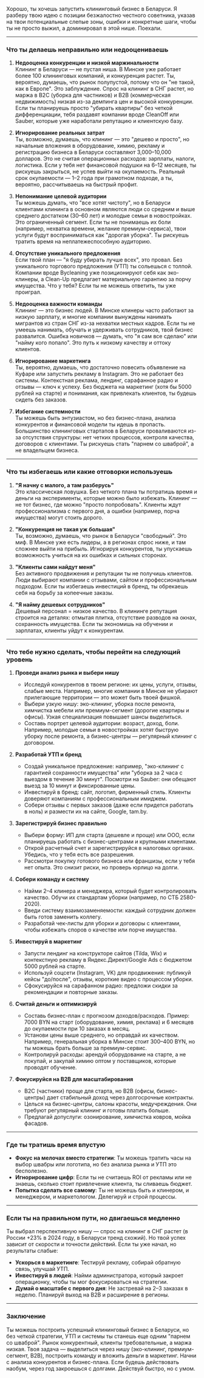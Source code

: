 Хорошо, ты хочешь запустить клининговый бизнес в Беларуси. Я разберу твою идею с позиции безжалостно честного советника, указав на твои потенциальные слепые зоны, ошибки и конкретные шаги, чтобы ты не просто выжил, а доминировал в этой нише. Поехали.

---

### Что ты делаешь неправильно или недооцениваешь

1. **Недооценка конкуренции и низкой маржинальности**  
   Клининг в Беларуси — не пустая ниша. В Минске уже работает более 100 клининговых компаний, и конкуренция растет. Ты, вероятно, думаешь, что рынок полупустой, потому что он "не такой, как в Европе". Это заблуждение. Спрос на клининг в СНГ растет, но маржа в B2C (уборка для частников) и B2B (коммерческая недвижимость) низкая из-за демпинга цен и высокой конкуренции. Если ты планируешь просто "убирать квартиры" без четкой дифференциации, тебя раздавят компании вроде CleanOff или Sauber, которые уже наработали репутацию и клиентскую базу.[](https://goclean.by/klining-v-minske-bystro-professionalno-dostupno/)[](https://sauber.space/)[](https://cleanoff.by/)

2. **Игнорирование реальных затрат**  
   Ты, возможно, думаешь, что клининг — это "дешево и просто", но начальные вложения в оборудование, химию, рекламу и регистрацию бизнеса в Беларуси составляют 3,000–10,000 долларов. Это не считая операционных расходов: зарплаты, налоги, логистика. Если у тебя нет финансовой подушки на 6–12 месяцев, ты рискуешь закрыться, не успев выйти на окупаемость. Реальный срок окупаемости — 1–2 года при грамотном подходе, а ты, вероятно, рассчитываешь на быстрый профит.[](https://kitt.by/blog/kak-otkryt-kliningovuyu-kompaniyu-v-belarusi-polnoe-rukovodstvo-dlya-starta-vashego-biznesa)

3. **Непонимание целевой аудитории**  
   Ты можешь думать, что "все хотят чистоту", но в Беларуси клиентами клининга в основном являются люди со средним и выше среднего достатком (30–60 лет) и молодые семьи в новостройках. Это ограниченный сегмент. Если ты не понимаешь их боли (например, нехватка времени, желание премиум-сервиса), твои услуги будут восприниматься как "дорогая уборка". Ты рискуешь тратить время на неплатежеспособную аудиторию.[](https://www.sb.by/articles/davayte-vsye-nachistotu.html)

4. **Отсутствие уникального предложения**  
   Если твой план — "я буду убирать лучше всех", это провал. Без уникального торгового предложения (УТП) ты сольешься с толпой. Компании вроде Bycleaning уже позиционируют себя как эко-клинеры, а Clean-Up предлагает материальную гарантию за порчу имущества. Что у тебя? Если ты не можешь ответить, ты уже проиграл.[](https://bycleaning.by/)[](https://clean-up.by/)

5. **Недооценка важности команды**  
   Клининг — это бизнес людей. В Минске клинеры часто работают за низкую зарплату, и многие компании вынуждены нанимать мигрантов из стран СНГ из-за нехватки местных кадров. Если ты не умеешь нанимать, обучать и удерживать сотрудников, твой бизнес развалится. Ошибка новичков — думать, что "я сам все сделаю" или "найму кого попало". Это путь к низкому качеству и оттоку клиентов.[](https://goclean.by/klining-v-minske-bystro-professionalno-dostupno/)

6. **Игнорирование маркетинга**  
   Ты, вероятно, думаешь, что достаточно повесить объявление на Куфаре или запустить рекламу в Instagram. Это не работает без системы. Контекстная реклама, лендинг, сарафанное радио и отзывы — ключ к успеху. Без бюджета на маркетинг (хотя бы 5000 рублей на старте) и понимания, как привлекать клиентов, ты будешь сидеть без заказов.[](https://secrets.tbank.ru/biznes-s-nulya/kak-otkryt-kliningovuyu-kompaniyu-s-nulya-poshagovo/)

7. **Избегание системности**  
   Ты можешь быть энтузиастом, но без бизнес-плана, анализа конкурентов и финансовой модели ты идешь в пропасть. Большинство клининговых стартапов в Беларуси проваливаются из-за отсутствия структуры: нет четких процессов, контроля качества, договоров с клиентами. Ты рискуешь стать "парнем со шваброй", а не владельцем бизнеса.[](https://probusiness.io/experience/12472-prikhodil-kmame-zasovetami-kakoy-khimiey-luchshe-polzovatsya-paren-ushel-iznayma-iotkryl-sobstvennyy-klining-bez-opyta-vetoy-sfere.html)

---

### Что ты избегаешь или какие отговорки используешь

1. **"Я начну с малого, а там разберусь"**  
   Это классическая ловушка. Без четкого плана ты потратишь время и деньги на эксперименты, которые можно было избежать. Клининг — не тот бизнес, где можно "просто попробовать". Клиенты ждут профессионализма с первого дня, а ошибки (например, порча имущества) могут стоить дорого.[](https://www.sb.by/articles/davayte-vsye-nachistotu.html)

2. **"Конкуренция не такая уж большая"**  
   Ты, возможно, думаешь, что рынок в Беларуси "свободный". Это миф. В Минске уже есть лидеры, а в регионах спрос ниже, и там сложнее выйти на прибыль. Игнорируя конкурентов, ты упускаешь возможность учиться на их ошибках и сильных сторонах.[](https://kitt.by/blog/kak-otkryt-kliningovuyu-kompaniyu-v-belarusi-polnoe-rukovodstvo-dlya-starta-vashego-biznesa)

3. **"Клиенты сами найдут меня"**  
   Без активного продвижения и репутации ты не получишь клиентов. Люди выбирают компании с отзывами, сайтом и профессиональным подходом. Если ты избегаешь инвестиций в бренд, ты обрекаешь себя на борьбу за копеечные заказы.[](https://goclean.by/klining-v-minske-bystro-professionalno-dostupno/)

4. **"Я найму дешевых сотрудников"**  
   Дешевый персонал = низкое качество. В клининге репутация строится на деталях: отмытая плитка, отсутствие разводов на окнах, сохранность имущества. Если ты экономишь на обучении и зарплатах, клиенты уйдут к конкурентам.[](https://probusiness.io/experience/12472-prikhodil-kmame-zasovetami-kakoy-khimiey-luchshe-polzovatsya-paren-ushel-iznayma-iotkryl-sobstvennyy-klining-bez-opyta-vetoy-sfere.html)

---

### Что тебе нужно сделать, чтобы перейти на следующий уровень

1. **Проведи анализ рынка и выбери нишу**  
   - Исследуй конкурентов в твоем регионе: их цены, услуги, отзывы, слабые места. Например, многие компании в Минске не убирают прилегающие территории — это может быть твоей фишкой.  [](https://clean-up.by/b2b/business)
   - Выбери узкую нишу: эко-клининг, уборка после ремонта, химчистка мебели или премиум-сегмент (дорогие квартиры и офисы). Узкая специализация повышает шансы выделиться.  [](https://kitt.by/blog/kak-otkryt-kliningovuyu-kompaniyu-v-belarusi-polnoe-rukovodstvo-dlya-starta-vashego-biznesa)
   - Составь портрет целевой аудитории: возраст, доход, боли. Например, молодые семьи в новостройках хотят быструю уборку после ремонта, а бизнес-центры — регулярный клининг с договором.[](https://www.sb.by/articles/davayte-vsye-nachistotu.html)

2. **Разработай УТП и бренд**  
   - Создай уникальное предложение: например, "эко-клининг с гарантией сохранности имущества" или "уборка за 2 часа с выездом в течение 30 минут". Посмотри на Sauber: они обещают выезд за 10 минут и фиксированные цены.  [](https://sauber.space/)
   - Инвестируй в бренд: сайт, логотип, фирменный стиль. Клиенты доверяют компаниям с профессиональным имиджем.  [](https://bizneskvartal.by/kliningovye-kompanii/)
   - Собери отзывы с первых заказов (даже если придется работать в ноль) и размести их на сайте, Google, tam.by.

3. **Зарегистрируй бизнес правильно**  
   - Выбери форму: ИП для старта (дешевле и проще) или ООО, если планируешь работать с бизнес-центрами и крупными клиентами.  [](https://kitt.by/blog/kak-otkryt-kliningovuyu-kompaniyu-v-belarusi-polnoe-rukovodstvo-dlya-starta-vashego-biznesa)
   - Открой расчетный счет и зарегистрируйся в налоговых органах. Убедись, что у тебя есть все разрешения.  [](https://kitt.by/blog/kak-otkryt-kliningovuyu-kompaniyu-v-belarusi-polnoe-rukovodstvo-dlya-starta-vashego-biznesa)
   - Рассмотри покупку готового бизнеса или франшизы, если у тебя нет опыта. Это снизит риски, но проверь юрлицо на долги.[](https://bizneskvartal.by/kliningovye-kompanii/)

4. **Собери команду и систему**  
   - Найми 2–4 клинера и менеджера, который будет контролировать качество. Обучи их стандартам уборки (например, по СТБ 2580-2020).  [](https://pravo.by/novosti/obshchestvenno-politicheskie-i-v-oblasti-prava/2021/aprel/61654/)
   - Введи систему взаимозаменяемости: каждый сотрудник должен быть готов заменить коллегу.  [](https://clean-up.by/)
   - Разработай чек-листы для уборки и договоры с клиентами, чтобы избежать споров о качестве или порче имущества.

5. **Инвестируй в маркетинг**  
   - Запусти лендинг на конструкторе сайтов (Tilda, Wix) и контекстную рекламу в Яндекс.Директ/Google Ads с бюджетом 5000 рублей на старте.  [](https://secrets.tbank.ru/biznes-s-nulya/kak-otkryt-kliningovuyu-kompaniyu-s-nulya-poshagovo/)
   - Используй соцсети (Instagram, VK) для продвижения: публикуй кейсы "до/после", отзывы, короткие видео с процессом уборки.  
   - Сфокусируйся на сарафанном радио: предложи скидки за рекомендации и повторные заказы.[](https://sauber.space/)

6. **Считай деньги и оптимизируй**  
   - Составь бизнес-план с прогнозом доходов/расходов. Пример: 7000 BYN на старт (оборудование, химия, реклама) и 6 месяцев до окупаемости при 10 заказах в месяц.  [](https://probusiness.io/experience/12472-prikhodil-kmame-zasovetami-kakoy-khimiey-luchshe-polzovatsya-paren-ushel-iznayma-iotkryl-sobstvennyy-klining-bez-opyta-vetoy-sfere.html)
   - Установи цены выше среднего, но оправдай их качеством. Например, генеральная уборка в Минске стоит 300–400 BYN, но ты можешь брать больше за премиум-сервис.  [](https://www.sb.by/articles/davayte-vsye-nachistotu.html)
   - Контролируй расходы: арендуй оборудование на старте, а не покупай, и закупай химию оптом у поставщиков, которые проводят обучение.[](https://www.sb.by/articles/davayte-vsye-nachistotu.html)

7. **Фокусируйся на B2B для масштабирования**  
   - B2C (частники) проще для старта, но B2B (офисы, бизнес-центры) дает стабильный доход через долгосрочные контракты.  [](https://www.kp.ru/money/biznes/kak-otkryt-kliningovuyu-kompaniyu-s-nulya/)
   - Целься на бизнес-центры, салоны красоты, медучреждения. Они требуют регулярный клининг и готовы платить больше.  [](https://clean-up.by/b2b/business)
   - Предлагай допуслуги: озонирование, химчистка ковров, мойка фасадов.[](https://clean-up.by/)

---

### Где ты тратишь время впустую

- **Фокус на мелочах вместо стратегии**: Ты можешь тратить часы на выбор швабры или логотипа, но без анализа рынка и УТП это бесполезно.  
- **Игнорирование цифр**: Если ты не считаешь ROI от рекламы или не знаешь, сколько стоит привлечение клиента, ты сливаешь бюджет.  
- **Попытка сделать все самому**: Ты не можешь быть и клинером, и менеджером, и маркетологом. Делегируй и строй процессы.  

---

### Если ты на правильном пути, но двигаешься медленно

Ты выбрал перспективную нишу — спрос на клининг в СНГ растет (в России +23% в 2024 году, в Беларуси тренд схожий). Но твой успех зависит от скорости и точности действий. Если ты уже начал, но результаты слабые:  [](https://sberbusiness.live/publications/cleaning-eto)
- **Ускорься в маркетинге**: Тестируй рекламу, собирай обратную связь, улучшай УТП.  
- **Инвестируй в людей**: Найми администратора, который закроет операционку, чтобы ты мог фокусироваться на стратегии.  
- **Думай о масштабе с первого дня**: Не застревай на 2–3 заказах в неделю. Планируй выход на B2B и расширение в регионы.

---

### Заключение

Ты можешь построить успешный клининговый бизнес в Беларуси, но без четкой стратегии, УТП и системы ты станешь еще одним "парнем со шваброй". Рынок конкурентный, клиенты требовательные, а маржа низкая. Твоя задача — выделиться через нишу (эко-клининг, премиум-сегмент, B2B), построить команду и вложить деньги в маркетинг. Начни с анализа конкурентов и бизнес-плана. Если будешь действовать наобум, через год закроешься с долгами. Действуй быстро, но с умом.
